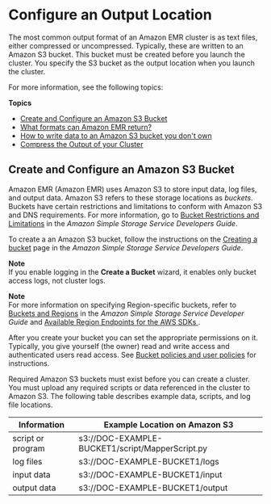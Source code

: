 # Configure an Output Location<a name="emr-plan-output"></a>

 The most common output format of an Amazon EMR cluster is as text files, either compressed or uncompressed\. Typically, these are written to an Amazon S3 bucket\. This bucket must be created before you launch the cluster\. You specify the S3 bucket as the output location when you launch the cluster\. 

For more information, see the following topics:

**Topics**
+ [Create and Configure an Amazon S3 Bucket](#create-s3-bucket-output)
+ [What formats can Amazon EMR return?](emr-plan-output-formats.md)
+ [How to write data to an Amazon S3 bucket you don't own](emr-s3-acls.md)
+ [Compress the Output of your Cluster](emr-plan-output-compression.md)

## Create and Configure an Amazon S3 Bucket<a name="create-s3-bucket-output"></a>

Amazon EMR \(Amazon EMR\) uses Amazon S3 to store input data, log files, and output data\. Amazon S3 refers to these storage locations as *buckets*\. Buckets have certain restrictions and limitations to conform with Amazon S3 and DNS requirements\. For more information, go to [Bucket Restrictions and Limitations](https://docs.aws.amazon.com/AmazonS3/latest/userguide/BucketRestrictions.html) in the *Amazon Simple Storage Service Developers Guide*\.

To create a an Amazon S3 bucket, follow the instructions on the [Creating a bucket](https://docs.aws.amazon.com/AmazonS3/latest/userguide/create-bucket-overview.html) page in the *Amazon Simple Storage Service Developers Guide*\.

**Note**  
 If you enable logging in the **Create a Bucket** wizard, it enables only bucket access logs, not cluster logs\. 

**Note**  
For more information on specifying Region\-specific buckets, refer to [Buckets and Regions](https://docs.aws.amazon.com/AmazonS3/latest/dev/LocationSelection.html) in the *Amazon Simple Storage Service Developer Guide* and [ Available Region Endpoints for the AWS SDKs ](https://aws.amazon.com/articles/available-region-endpoints-for-the-aws-sdks/)\.

 After you create your bucket you can set the appropriate permissions on it\. Typically, you give yourself \(the owner\) read and write access and authenticated users read access\. See [Bucket policies and user policies](https://docs.aws.amazon.com/AmazonS3/latest/userguide/using-iam-policies.html) for instructions\. 

 Required Amazon S3 buckets must exist before you can create a cluster\. You must upload any required scripts or data referenced in the cluster to Amazon S3\. The following table describes example data, scripts, and log file locations\. 


| Information | Example Location on Amazon S3 | 
| --- | --- | 
| script or program |  s3://DOC\-EXAMPLE\-BUCKET1/script/MapperScript\.py  | 
| log files |  s3://DOC\-EXAMPLE\-BUCKET1/logs  | 
| input data |  s3://DOC\-EXAMPLE\-BUCKET1/input  | 
| output data |  s3://DOC\-EXAMPLE\-BUCKET1/output  | 